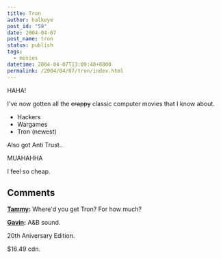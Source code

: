 ```yaml
---
title: Tron
author: halkeye
post_id: "59"
date: 2004-04-07
post_name: tron
status: publish
tags:
  - movies
datetime: 2004-04-07T13:09:48+0800
permalink: /2004/04/07/tron/index.html
---
```


HAHA!

I've now gotten all the <s>crappy</s> classic computer movies that I know about.



  * Hackers
  * Wargames
  * Tron (newest)


Also got Anti Trust..

  

MUAHAHHA

I feel so cheap.

## Comments

**[Tammy](#59 "2004-04-07 22:50:21"):** Where'd you get Tron? For how much?

**[Gavin](#60 "2004-04-08 15:00:04"):** A&B sound.

20th Aniversary Edition.

$16.49 cdn.

